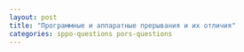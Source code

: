 ```yaml
---
layout: post
title: "Программные и аппаратные прерывания и их отличия"
categories: sppo-questions pors-questions
---
```

